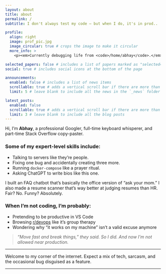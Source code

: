 ```yaml
---
layout: about
title: about
permalink: /
subtitle: I don't always test my code — but when I do, it's in prod..

profile:
  align: right
  image: prof_pic.jpg
  image_circular: true # crops the image to make it circular
  more_info: >
    <p><em>Currently debugging life from <code>/home/abhay</code>.</em></p>

selected_papers: false # includes a list of papers marked as "selected={true}"
social: true # includes social icons at the bottom of the page

announcements:
  enabled: false # includes a list of news items
  scrollable: true # adds a vertical scroll bar if there are more than 3 news items
  limit: 5 # leave blank to include all the news in the `_news` folder

latest_posts:
  enabled: false
  scrollable: true # adds a vertical scroll bar if there are more than 3 new posts items
  limit: 3 # leave blank to include all the blog posts
---
```



Hi, I’m **Abhay**, a professional Googler, full-time keyboard whisperer, and part-time Stack Overflow copy-paster.


###  Some of my expert-level skills include:
- Talking to servers like they’re people.
- Fixing one bug and accidentally creating three more.
- Running `docker-compose` like a prayer ritual.
- Asking ChatGPT to write bios like this one.

I built an FAQ chatbot that’s basically the office version of “ask your mom.” I also made a resume scanner that’s way better at judging resumes than HR. Fair? No. Funny? Absolutely.

### When I’m not coding, I’m probably:
- Pretending to be productive in VS Code
- Browsing [r/devops](https://www.reddit.com/r/devops/?rdt=37975) like it’s group therapy
- Wondering why “it works on my machine” isn’t a valid excuse anymore

> _“Move fast and break things,” they said. So I did. And now I’m not allowed near production._

---

Welcome to my corner of the internet. Expect a mix of tech, sarcasm, and the occasional bug disguised as a feature.

---
